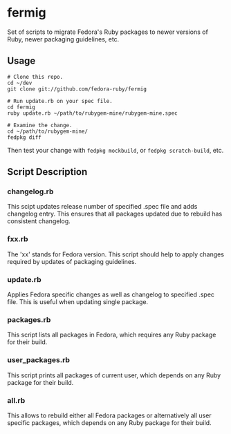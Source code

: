 fermig
======

Set of scripts to migrate Fedora's Ruby packages to newer versions of Ruby, newer packaging guidelines, etc.

Usage
-----

````
# Clone this repo.
cd ~/dev
git clone git://github.com/fedora-ruby/fermig

# Run update.rb on your spec file.
cd fermig
ruby update.rb ~/path/to/rubygem-mine/rubygem-mine.spec

# Examine the change.
cd ~/path/to/rubygem-mine/
fedpkg diff
````

Then test your change with `fedpkg mockbuild`, or `fedpkg scratch-build`, etc.


Script Description
-----------------

### changelog.rb

This scipt updates release number of specified .spec file and adds changelog
entry. This ensures that all packages updated due to rebuild has consistent
changelog.

### fxx.rb

The 'xx' stands for Fedora version. This script should help to apply changes
required by updates of packaging guidelines.

### update.rb

Applies Fedora specific changes as well as changelog to specified .spec file.
This is useful when updating single package.

### packages.rb

This script lists all packages in Fedora, which requires any Ruby package for
their build.

### user_packages.rb

This script prints all packages of current user, which depends on any Ruby
package for their build.

### all.rb

This allows to rebuild either all Fedora packages or alternatively all user
specific packages, which depends on any Ruby package for their build.
